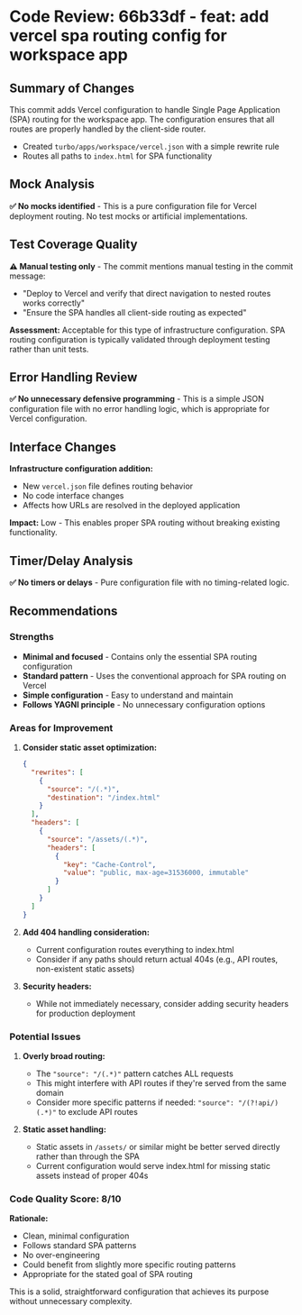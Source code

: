 # Code Review: 66b33df - feat: add vercel spa routing config for workspace app

## Summary of Changes

This commit adds Vercel configuration to handle Single Page Application (SPA) routing for the workspace app. The configuration ensures that all routes are properly handled by the client-side router.

- Created `turbo/apps/workspace/vercel.json` with a simple rewrite rule
- Routes all paths to `index.html` for SPA functionality

## Mock Analysis

**✅ No mocks identified** - This is a pure configuration file for Vercel deployment routing. No test mocks or artificial implementations.

## Test Coverage Quality

**⚠️ Manual testing only** - The commit mentions manual testing in the commit message:
- "Deploy to Vercel and verify that direct navigation to nested routes works correctly"
- "Ensure the SPA handles all client-side routing as expected"

**Assessment:** Acceptable for this type of infrastructure configuration. SPA routing configuration is typically validated through deployment testing rather than unit tests.

## Error Handling Review

**✅ No unnecessary defensive programming** - This is a simple JSON configuration file with no error handling logic, which is appropriate for Vercel configuration.

## Interface Changes

**Infrastructure configuration addition:**
- New `vercel.json` file defines routing behavior
- No code interface changes
- Affects how URLs are resolved in the deployed application

**Impact:** Low - This enables proper SPA routing without breaking existing functionality.

## Timer/Delay Analysis

**✅ No timers or delays** - Pure configuration file with no timing-related logic.

## Recommendations

### Strengths
- **Minimal and focused** - Contains only the essential SPA routing configuration
- **Standard pattern** - Uses the conventional approach for SPA routing on Vercel
- **Simple configuration** - Easy to understand and maintain
- **Follows YAGNI principle** - No unnecessary configuration options

### Areas for Improvement

1. **Consider static asset optimization:**
   ```json
   {
     "rewrites": [
       {
         "source": "/(.*)",
         "destination": "/index.html"
       }
     ],
     "headers": [
       {
         "source": "/assets/(.*)",
         "headers": [
           {
             "key": "Cache-Control",
             "value": "public, max-age=31536000, immutable"
           }
         ]
       }
     ]
   }
   ```

2. **Add 404 handling consideration:**
   - Current configuration routes everything to index.html
   - Consider if any paths should return actual 404s (e.g., API routes, non-existent static assets)

3. **Security headers:**
   - While not immediately necessary, consider adding security headers for production deployment

### Potential Issues

1. **Overly broad routing:**
   - The `"source": "/(.*)"` pattern catches ALL requests
   - This might interfere with API routes if they're served from the same domain
   - Consider more specific patterns if needed: `"source": "/(?!api/)(.*)"` to exclude API routes

2. **Static asset handling:**
   - Static assets in `/assets/` or similar might be better served directly rather than through the SPA
   - Current configuration would serve index.html for missing static assets instead of proper 404s

### Code Quality Score: 8/10

**Rationale:**
- Clean, minimal configuration
- Follows standard SPA patterns
- No over-engineering
- Could benefit from slightly more specific routing patterns
- Appropriate for the stated goal of SPA routing

This is a solid, straightforward configuration that achieves its purpose without unnecessary complexity.